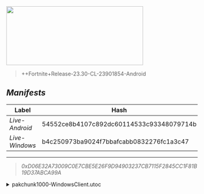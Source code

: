 <div style="pointer-events: none">
  <img style="pointer-events: none" src="https://raw.githubusercontent.com/Tectors/Archive/master/source/dependents/gen.24.40.svg" width="360" height="155">
<div>

 >  
  
  > ++Fortnite+Release-23.30-CL-23901854-Android

## *Manifests*
| Label | Hash | Route |
| - | - | - |
| *Live-Android* | 54552ce8b4107c892dc60114533c93348079714b | [VvYq7hY9Z1mxwErJQk-EEcItdtkToA](https://github.com/Tectors/Archive/blob/master/manifests/VvYq7hY9Z1mxwErJQk-EEcItdtkToA.manifest) |
| *Live-Windows* | b4c250973ba9024f7bbafcabb0832276fc1a3c47 | [h1LrH7m6sal5AkDnKEqBVaHGJmOsHw](https://github.com/Tectors/Archive/blob/master/manifests/h1LrH7m6sal5AkDnKEqBVaHGJmOsHw.manifest) |

---

> *0xD06E32A73009C0E7CBE5E26F9D94903237CB7115F2845CC1F81B19D37ABCA99A*

<details>
  <summary>pakchunk1000-WindowsClient.utoc</summary>

 > 
    0x06DEF9D1B2D8F1AF386A2F79110DC95844908F98F3E417F92C8B6900392C0F9A

  <img src="https://raw.githubusercontent.com/Tectors/Archive/master/source/dependents/referred/EID_BlueApparel.svg" width="100"> 
</details>

